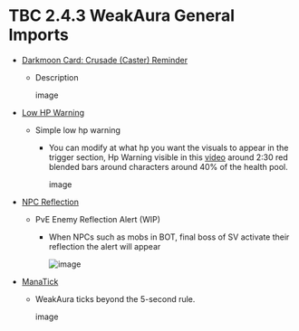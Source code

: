 # TBC 2.4.3 WeakAura General Imports

- [Darkmoon Card: Crusade (Caster) Reminder](https://github.com/GitGurky/WeakAura-Strings-Database-2.4.3/blob/main/General/Darkmoon%20Card%3A%20Crusade%20(Caster)%20Reminder)
  - Description

      image

- [Low HP Warning](https://github.com/GitGurky/WeakAura-Strings-Database-2.4.3/blob/main/General/low_hp_warning.txt)
  - Simple low hp warning
    - You can modify at what hp you want the visuals to appear in the trigger section, Hp Warning visible in this [video](https://www.youtube.com/watch?v=KCz9sd2zzGM) around 2:30 red blended bars around characters around 40% of the health pool.

      image

- [NPC Reflection](https://github.com/GitGurky/WeakAura-Strings-Database-2.4.3/blob/main/General/TBC%20WeakAura%20-%20NPC%20Reflection.txt)
  - PvE Enemy Reflection Alert (WIP)
    - When NPCs such as mobs in BOT, final boss of SV activate their reflection the alert will appear

      ![image](https://github.com/GitGurky/WeakAura-Strings-Database-2.4.3/assets/90982783/3bd0ee71-56b1-4f33-8f3f-5cce51e1e0d8)


- [ManaTick](https://github.com/GitGurky/WeakAura-Strings-Database-2.4.3/blob/main/General/WA_ManaTick.txt)
  - WeakAura ticks beyond the 5-second rule.

      image
